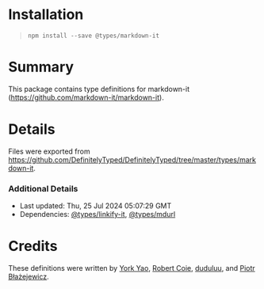 # Installation
> `npm install --save @types/markdown-it`

# Summary
This package contains type definitions for markdown-it (https://github.com/markdown-it/markdown-it).

# Details
Files were exported from https://github.com/DefinitelyTyped/DefinitelyTyped/tree/master/types/markdown-it.

### Additional Details
 * Last updated: Thu, 25 Jul 2024 05:07:29 GMT
 * Dependencies: [@types/linkify-it](https://npmjs.com/package/@types/linkify-it), [@types/mdurl](https://npmjs.com/package/@types/mdurl)

# Credits
These definitions were written by [York Yao](https://github.com/plantain-00), [Robert Coie](https://github.com/rapropos), [duduluu](https://github.com/duduluu), and [Piotr Błażejewicz](https://github.com/peterblazejewicz).
